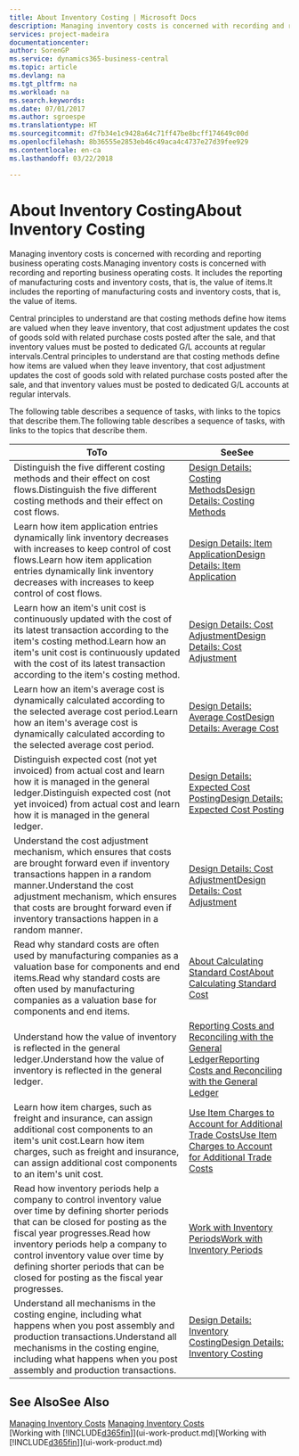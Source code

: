 ```yaml
---
title: About Inventory Costing | Microsoft Docs
description: Managing inventory costs is concerned with recording and reporting business operating costs. It includes the reporting of manufacturing costs and inventory costs, that is, the value of items.
services: project-madeira
documentationcenter: 
author: SorenGP
ms.service: dynamics365-business-central
ms.topic: article
ms.devlang: na
ms.tgt_pltfrm: na
ms.workload: na
ms.search.keywords: 
ms.date: 07/01/2017
ms.author: sgroespe
ms.translationtype: HT
ms.sourcegitcommit: d7fb34e1c9428a64c71ff47be8bcff174649c00d
ms.openlocfilehash: 8b36555e2853eb46c49aca4c4737e27d39fee929
ms.contentlocale: en-ca
ms.lasthandoff: 03/22/2018

---
```

# <a name="about-inventory-costing"></a><span data-ttu-id="6ffab-104">About Inventory Costing</span><span class="sxs-lookup"><span data-stu-id="6ffab-104">About Inventory Costing</span></span>
<span data-ttu-id="6ffab-105">Managing inventory costs is concerned with recording and reporting business operating costs.</span><span class="sxs-lookup"><span data-stu-id="6ffab-105">Managing inventory costs is concerned with recording and reporting business operating costs.</span></span> <span data-ttu-id="6ffab-106">It includes the reporting of manufacturing costs and inventory costs, that is, the value of items.</span><span class="sxs-lookup"><span data-stu-id="6ffab-106">It includes the reporting of manufacturing costs and inventory costs, that is, the value of items.</span></span>  

 <span data-ttu-id="6ffab-107">Central principles to understand are that costing methods define how items are valued when they leave inventory, that cost adjustment updates the cost of goods sold with related purchase costs posted after the sale, and that inventory values must be posted to dedicated G/L accounts at regular intervals.</span><span class="sxs-lookup"><span data-stu-id="6ffab-107">Central principles to understand are that costing methods define how items are valued when they leave inventory, that cost adjustment updates the cost of goods sold with related purchase costs posted after the sale, and that inventory values must be posted to dedicated G/L accounts at regular intervals.</span></span>  

 <span data-ttu-id="6ffab-108">The following table describes a sequence of tasks, with links to the topics that describe them.</span><span class="sxs-lookup"><span data-stu-id="6ffab-108">The following table describes a sequence of tasks, with links to the topics that describe them.</span></span>   

|<span data-ttu-id="6ffab-109">**To**</span><span class="sxs-lookup"><span data-stu-id="6ffab-109">**To**</span></span>|<span data-ttu-id="6ffab-110">**See**</span><span class="sxs-lookup"><span data-stu-id="6ffab-110">**See**</span></span>|  
|------------|-------------|  
|<span data-ttu-id="6ffab-111">Distinguish the five different costing methods and their effect on cost flows.</span><span class="sxs-lookup"><span data-stu-id="6ffab-111">Distinguish the five different costing methods and their effect on cost flows.</span></span>|[<span data-ttu-id="6ffab-112">Design Details: Costing Methods</span><span class="sxs-lookup"><span data-stu-id="6ffab-112">Design Details: Costing Methods</span></span>](design-details-costing-methods.md)|  
|<span data-ttu-id="6ffab-113">Learn how item application entries dynamically link inventory decreases with increases to keep control of cost flows.</span><span class="sxs-lookup"><span data-stu-id="6ffab-113">Learn how item application entries dynamically link inventory decreases with increases to keep control of cost flows.</span></span>|[<span data-ttu-id="6ffab-114">Design Details: Item Application</span><span class="sxs-lookup"><span data-stu-id="6ffab-114">Design Details: Item Application</span></span>](design-details-item-application.md)|  
|<span data-ttu-id="6ffab-115">Learn how an item's unit cost is continuously updated with the cost of its latest transaction according to the item's costing method.</span><span class="sxs-lookup"><span data-stu-id="6ffab-115">Learn how an item's unit cost is continuously updated with the cost of its latest transaction according to the item's costing method.</span></span>|[<span data-ttu-id="6ffab-116">Design Details: Cost Adjustment</span><span class="sxs-lookup"><span data-stu-id="6ffab-116">Design Details: Cost Adjustment</span></span>](design-details-cost-adjustment.md)|  
|<span data-ttu-id="6ffab-117">Learn how an item's average cost is dynamically calculated according to the selected average cost period.</span><span class="sxs-lookup"><span data-stu-id="6ffab-117">Learn how an item's average cost is dynamically calculated according to the selected average cost period.</span></span>|[<span data-ttu-id="6ffab-118">Design Details: Average Cost</span><span class="sxs-lookup"><span data-stu-id="6ffab-118">Design Details: Average Cost</span></span>](design-details-average-cost.md)|  
|<span data-ttu-id="6ffab-119">Distinguish expected cost (not yet invoiced) from actual cost and learn how it is managed in the general ledger.</span><span class="sxs-lookup"><span data-stu-id="6ffab-119">Distinguish expected cost (not yet invoiced) from actual cost and learn how it is managed in the general ledger.</span></span>|[<span data-ttu-id="6ffab-120">Design Details: Expected Cost Posting</span><span class="sxs-lookup"><span data-stu-id="6ffab-120">Design Details: Expected Cost Posting</span></span>](design-details-expected-cost-posting.md)|  
|<span data-ttu-id="6ffab-121">Understand the cost adjustment mechanism, which ensures that costs are brought forward even if inventory transactions happen in a random manner.</span><span class="sxs-lookup"><span data-stu-id="6ffab-121">Understand the cost adjustment mechanism, which ensures that costs are brought forward even if inventory transactions happen in a random manner.</span></span>|[<span data-ttu-id="6ffab-122">Design Details: Cost Adjustment</span><span class="sxs-lookup"><span data-stu-id="6ffab-122">Design Details: Cost Adjustment</span></span>](design-details-cost-adjustment.md)|  
|<span data-ttu-id="6ffab-123">Read why standard costs are often used by manufacturing companies as a valuation base for components and end items.</span><span class="sxs-lookup"><span data-stu-id="6ffab-123">Read why standard costs are often used by manufacturing companies as a valuation base for components and end items.</span></span>|[<span data-ttu-id="6ffab-124">About Calculating Standard Cost</span><span class="sxs-lookup"><span data-stu-id="6ffab-124">About Calculating Standard Cost</span></span>](finance-about-calculating-standard-cost.md)|  
|<span data-ttu-id="6ffab-125">Understand how the value of inventory is reflected in the general ledger.</span><span class="sxs-lookup"><span data-stu-id="6ffab-125">Understand how the value of inventory is reflected in the general ledger.</span></span>|[<span data-ttu-id="6ffab-126">Reporting Costs and Reconciling with the General Ledger</span><span class="sxs-lookup"><span data-stu-id="6ffab-126">Reporting Costs and Reconciling with the General Ledger</span></span>](finance-report-costs-and-reconcile-with-the-general-ledger.md)|  
|<span data-ttu-id="6ffab-127">Learn how item charges, such as freight and insurance, can assign additional cost components to an item's unit cost.</span><span class="sxs-lookup"><span data-stu-id="6ffab-127">Learn how item charges, such as freight and insurance, can assign additional cost components to an item's unit cost.</span></span>|[<span data-ttu-id="6ffab-128">Use Item Charges to Account for Additional Trade Costs</span><span class="sxs-lookup"><span data-stu-id="6ffab-128">Use Item Charges to Account for Additional Trade Costs</span></span>](payables-how-assign-item-charges.md)|  
|<span data-ttu-id="6ffab-129">Read how inventory periods help a company to control inventory value over time by defining shorter periods that can be closed for posting as the fiscal year progresses.</span><span class="sxs-lookup"><span data-stu-id="6ffab-129">Read how inventory periods help a company to control inventory value over time by defining shorter periods that can be closed for posting as the fiscal year progresses.</span></span>|[<span data-ttu-id="6ffab-130">Work with Inventory Periods</span><span class="sxs-lookup"><span data-stu-id="6ffab-130">Work with Inventory Periods</span></span>](finance-how-to-work-with-inventory-periods.md)|  
|<span data-ttu-id="6ffab-131">Understand all mechanisms in the costing engine, including what happens when you post assembly and production transactions.</span><span class="sxs-lookup"><span data-stu-id="6ffab-131">Understand all mechanisms in the costing engine, including what happens when you post assembly and production transactions.</span></span>|[<span data-ttu-id="6ffab-132">Design Details: Inventory Costing</span><span class="sxs-lookup"><span data-stu-id="6ffab-132">Design Details: Inventory Costing</span></span>](design-details-inventory-costing.md)|

## <a name="see-also"></a><span data-ttu-id="6ffab-133">See Also</span><span class="sxs-lookup"><span data-stu-id="6ffab-133">See Also</span></span>
<span data-ttu-id="6ffab-134">[Managing Inventory Costs](finance-manage-inventory-costs.md)  </span><span class="sxs-lookup"><span data-stu-id="6ffab-134">[Managing Inventory Costs](finance-manage-inventory-costs.md)  </span></span>  
<span data-ttu-id="6ffab-135">[Working with [!INCLUDE[d365fin](includes/d365fin_md.md)]](ui-work-product.md)</span><span class="sxs-lookup"><span data-stu-id="6ffab-135">[Working with [!INCLUDE[d365fin](includes/d365fin_md.md)]](ui-work-product.md)</span></span>

